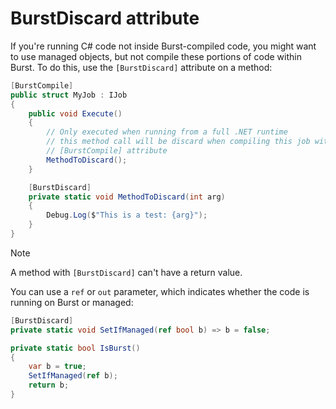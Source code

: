 # BurstDiscard attribute

If you're running C# code not inside Burst-compiled code, you might want to use managed objects, but not compile these portions of code within Burst. To do this, use the `[BurstDiscard]` attribute on a method:

```c#
[BurstCompile]
public struct MyJob : IJob
{
    public void Execute()
    {
        // Only executed when running from a full .NET runtime
        // this method call will be discard when compiling this job with
        // [BurstCompile] attribute
        MethodToDiscard();
    }

    [BurstDiscard]
    private static void MethodToDiscard(int arg)
    {
        Debug.Log($"This is a test: {arg}");
    }
}
```
>[!NOTE]
>A method with `[BurstDiscard]` can't have a return value.

You can use a `ref` or `out` parameter, which indicates whether the code is running on Burst or managed:

```c#
[BurstDiscard]
private static void SetIfManaged(ref bool b) => b = false;

private static bool IsBurst()
{
    var b = true;
    SetIfManaged(ref b);
    return b;
}
```

